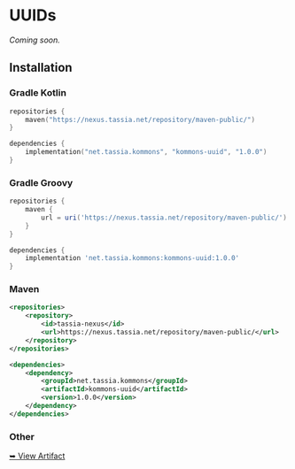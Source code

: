 # UUIDs

*Coming soon.*





## Installation

### Gradle Kotlin

```kotlin
repositories {
    maven("https://nexus.tassia.net/repository/maven-public/")
}

dependencies {
    implementation("net.tassia.kommons", "kommons-uuid", "1.0.0")
}
```

### Gradle Groovy

```groovy
repositories {
    maven {
        url = uri('https://nexus.tassia.net/repository/maven-public/')
    }
}

dependencies {
    implementation 'net.tassia.kommons:kommons-uuid:1.0.0'
}
```

### Maven

```xml
<repositories>
    <repository>
        <id>tassia-nexus</id>
        <url>https://nexus.tassia.net/repository/maven-public/</url>
    </repository>
</repositories>

<dependencies>
    <dependency>
        <groupId>net.tassia.kommons</groupId>
        <artifactId>kommons-uuid</artifactId>
        <version>1.0.0</version>
    </dependency>
</dependencies>
```

### Other

[➥ View Artifact](https://nexus.tassia.net/#browse/browse:maven-public:net/tassia/kommons/kommons-uuid/1.0.0)
